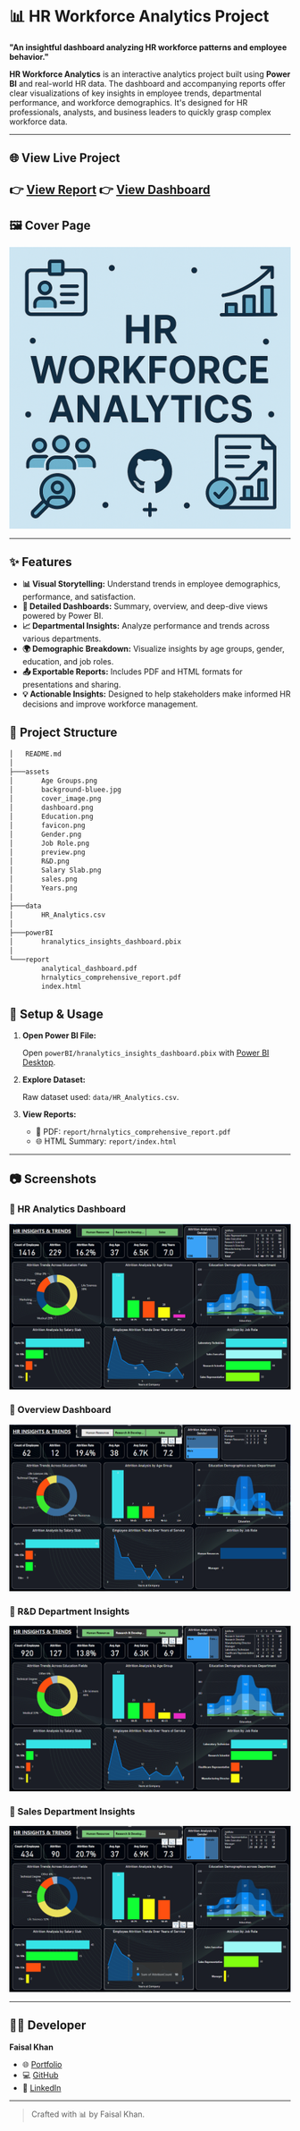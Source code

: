 # 📊 HR Workforce Analytics Project

 **"An insightful dashboard analyzing HR workforce patterns and employee behavior."**

 **HR Workforce Analytics** is an interactive analytics project built using **Power BI** and real-world HR data. The dashboard and accompanying reports offer clear visualizations of key insights in employee trends, departmental performance, and workforce demographics. It's designed for HR professionals, analysts, and business leaders to quickly grasp complex workforce data.

 ---

 ## 🌐 View Live Project

 👉 [View Report](https://mayursangale1.github.io/HR-Workforce-Analytics/)
 👉 [View Dashboard](https://lookerstudio.google.com/reporting/23acea98-5f36-49f9-a1a8-7803f756234e)
 ---

 ## 🖼️ Cover Page

 ![Cover Image](./assets/cover_image.png)

 ---

 ## ✨ Features

 - **📊 Visual Storytelling:** Understand trends in employee demographics, performance, and satisfaction.
 - **📌 Detailed Dashboards:** Summary, overview, and deep-dive views powered by Power BI.
 - **📈 Departmental Insights:** Analyze performance and trends across various departments.
 - **🌍 Demographic Breakdown:** Visualize insights by age groups, gender, education, and job roles.
 - **📤 Exportable Reports:** Includes PDF and HTML formats for presentations and sharing.
 - **💡 Actionable Insights:** Designed to help stakeholders make informed HR decisions and improve workforce management.

## 📁 Project Structure

```
│   README.md
│
├───assets
│       Age Groups.png
│       background-bluee.jpg
│       cover_image.png
│       dashboard.png
│       Education.png
│       favicon.png
│       Gender.png
│       Job Role.png
│       preview.png
│       R&D.png
│       Salary Slab.png
│       sales.png
│       Years.png
│
├───data
│       HR_Analytics.csv
│
├───powerBI
│       hranalytics_insights_dashboard.pbix
│
└───report
        analytical_dashboard.pdf
        hrnalytics_comprehensive_report.pdf
        index.html
```


## 🧪 Setup & Usage

1. **Open Power BI File:**

   Open `powerBI/hranalytics_insights_dashboard.pbix` with [Power BI Desktop](https://powerbi.microsoft.com/desktop).

2. **Explore Dataset:**

   Raw dataset used: `data/HR_Analytics.csv`.

3. **View Reports:**

   - 📄 PDF: `report/hrnalytics_comprehensive_report.pdf`
   - 🌐 HTML Summary: `report/index.html`

---

## 📷 Screenshots

### 🔹 HR Analytics Dashboard
![HR Analytics Dashboard](./assets/dashboard.png)

### 🔹 Overview Dashboard
![Overview Dashboard](./assets/preview.png)

### 🔹 R&D Department Insights
![R&D Department Insights](./assets/R&D.png)

### 🔹 Sales Department Insights
![Sales Department Insights](./assets/sales.png)

---

## 👨‍💻 Developer

**Faisal Khan**

- 🌐 [Portfolio](https://smayur.netlify.app)
- 💻 [GitHub](https://github.com/MayurSangale1)
- 🔗 [LinkedIn](https://www.linkedin.com/in/mayursangale01/)


---

> Crafted with 📊 by Faisal Khan.
